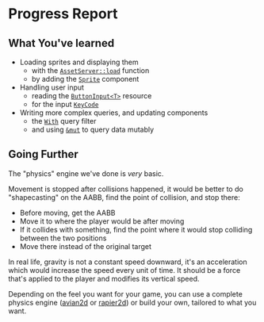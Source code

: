 # Progress Report

## What You've learned

* Loading sprites and displaying them
  * with the [`AssetServer::load`](https://docs.rs/bevy/0.15.0-rc.2/bevy/asset/struct.AssetServer.html#method.load) function
  * by adding the [`Sprite`](https://docs.rs/bevy/0.15.0-rc.2/bevy/prelude/struct.Sprite.html) component
* Handling user input
  * reading the [`ButtonInput<T>`](https://docs.rs/bevy/0.15.0-rc.2/bevy/input/struct.ButtonInput.html) resource
  * for the input [`KeyCode`](https://docs.rs/bevy/0.15.0-rc.2/bevy/input/keyboard/enum.KeyCode.html)
* Writing more complex queries, and updating components
  * the [`With`](https://docs.rs/bevy/0.15.0-rc.2/bevy/ecs/prelude/struct.With.html) query filter
  * and using [`&mut`](https://docs.rs/bevy/0.15.0-rc.2/bevy/ecs/change_detection/struct.Mut.html) to query data mutably

## Going Further

The "physics" engine we've done is *very* basic.

Movement is stopped after collisions happened, it would be better to do "shapecasting" on the AABB, find the point of collision, and stop there:
* Before moving, get the AABB
* Move it to where the player would be after moving
* If it collides with something, find the point where it would stop colliding between the two positions
* Move there instead of the original target

In real life, gravity is not a constant speed downward, it's an acceleration which would increase the speed every unit of time. It should be a force that's applied to the player and modifies its vertical speed.

Depending on the feel you want for your game, you can use a complete physics engine ([avian2d](https://crates.io/crates/avian2d) or [rapier2d](https://rapier.rs)) or build your own, tailored to what you want.
